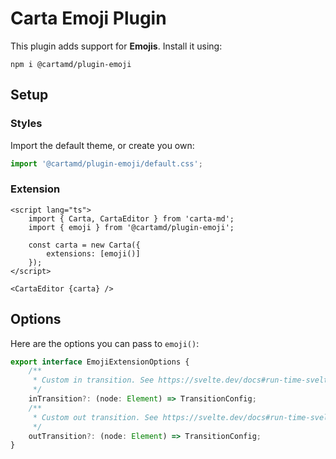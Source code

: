 # Carta Emoji Plugin

This plugin adds support for **Emojis**. Install it using:

```
npm i @cartamd/plugin-emoji
```

## Setup

### Styles

Import the default theme, or create you own:

```ts
import '@cartamd/plugin-emoji/default.css';
```

### Extension

```svelte
<script lang="ts">
	import { Carta, CartaEditor } from 'carta-md';
	import { emoji } from '@cartamd/plugin-emoji';

	const carta = new Carta({
		extensions: [emoji()]
	});
</script>

<CartaEditor {carta} />
```

## Options

Here are the options you can pass to `emoji()`:

```ts
export interface EmojiExtensionOptions {
	/**
	 * Custom in transition. See https://svelte.dev/docs#run-time-svelte-transition.
	 */
	inTransition?: (node: Element) => TransitionConfig;
	/**
	 * Custom out transition. See https://svelte.dev/docs#run-time-svelte-transition.
	 */
	outTransition?: (node: Element) => TransitionConfig;
}
```

